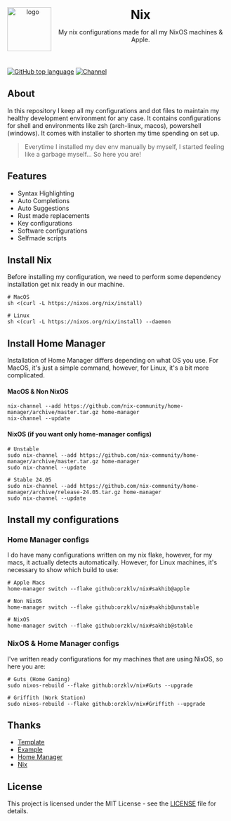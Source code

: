 <header>
<img src="https://www.orzklv.uz/favicons/logo.png" alt="logo" height="100" align="left">
<h1 style="display: inline">Nix</h1>

My nix configurations made for all my NixOS machines & Apple.

</header>

[![GitHub top language](https://img.shields.io/github/languages/top/orzklv/nix?style=flat-square&logo=github)](https://github.com/orzklv/nix)
[![Channel](https://img.shields.io/badge/Chat-grey?style=flat-square&logo=telegram)](https://t.me/orzklvb)

[//]: # ([![Shellcheck CI]&#40;https://github.com/orzklv/dots/actions/workflows/test.yml/badge.svg&#41;]&#40;https://github.com/orzklv/dots/actions/workflows/test.yml&#41;)

## About

In this repository I keep all my configurations and dot files to maintain my healthy development environment for any case. It contains configurations
for shell and environments like zsh (arch-linux, macos), powershell (windows). It comes with installer to shorten my time spending on set up.

> Everytime I installed my dev env manually by myself, I started feeling like a garbage myself... So here you are!

## Features

- Syntax Highlighting
- Auto Completions
- Auto Suggestions
- Rust made replacements
- Key configurations
- Software configurations
- Selfmade scripts

## Install Nix

Before installing my configuration, we need to perform some dependency installation get nix ready in our machine.

```shell
# MacOS
sh <(curl -L https://nixos.org/nix/install)

# Linux
sh <(curl -L https://nixos.org/nix/install) --daemon
```

## Install Home Manager

Installation of Home Manager differs depending on what OS you use. For MacOS, it's just a simple command, however, for Linux, it's a bit more complicated.

#### MacOS & Non NixOS

```shell
nix-channel --add https://github.com/nix-community/home-manager/archive/master.tar.gz home-manager
nix-channel --update
```

#### NixOS (if you want only home-manager configs)

```shell
# Unstable
sudo nix-channel --add https://github.com/nix-community/home-manager/archive/master.tar.gz home-manager
sudo nix-channel --update

# Stable 24.05
sudo nix-channel --add https://github.com/nix-community/home-manager/archive/release-24.05.tar.gz home-manager
sudo nix-channel --update
```

## Install my configurations

### Home Manager configs

I do have many configurations written on my nix flake, however, for my macs, it actually detects automatically. However, for Linux machines, it's necessary to show which build to use:

```shell
# Apple Macs
home-manager switch --flake github:orzklv/nix#sakhib@apple

# Non NixOS
home-manager switch --flake github:orzklv/nix#sakhib@unstable

# NixOS
home-manager switch --flake github:orzklv/nix#sakhib@stable
```

### NixOS & Home Manager configs

I've written ready configurations for my machines that are using NixOS, so here you are:

```shell
# Guts (Home Gaming)
sudo nixos-rebuild --flake github:orzklv/nix#Guts --upgrade

# Griffith (Work Station)
sudo nixos-rebuild --flake github:orzklv/nix#Griffith --upgrade
```

## Thanks

- [Template](https://github.com/Misterio77/nix-starter-configs)
- [Example](https://github.com/Misterio77/nix-config)
- [Home Manager](https://github.com/nix-community/home-manager)
- [Nix](https://nixos.org/)

## License

This project is licensed under the MIT License - see the [LICENSE](license) file for details.

